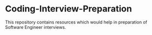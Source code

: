 # Coding-Interview-Preparation
This repository contains resources which would help in preparation of Software Engineer interviews.
